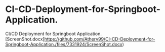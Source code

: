 # CI-CD-Deployment-for-Springboot-Application.
CI/CD Deployment for Springboot Application. 
[ScreenShot.docx]https://github.com/Atherv99/CI-CD-Deployment-for-Springboot-Application./files/7331924/ScreenShot.docx)
